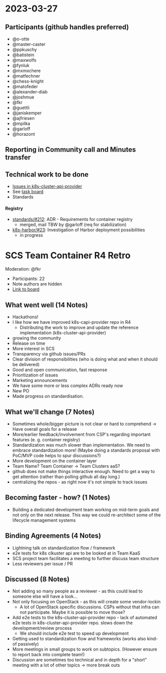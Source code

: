 # 2023-03-27

## Participants (github handles preferred)
* @o-otte
* @master-caster
* @ppkuschy
* @batistein
* @maxwolfs
* @fynluk
* @mxmxchere
* @matfechner
* @chess-knight
* @matofeder
* @alexander-diab
* @joshmue
* @fkr
* @guettli
* @janiskemper
* @ajfriesen
* @mpilka
* @garloff
* @horazont

## Reporting in Community call and Minutes transfer

## Technical work to be done
* [Issues in k8s-cluster-api-provider](https://github.com/SovereignCloudStack/k8s-cluster-api-provider/issues)
* See [task board](https://github.com/orgs/SovereignCloudStack/projects/6/views/7)
* Standards

#### Registry
* [standards/#212](https://github.com/SovereignCloudStack/standards/pull/212): ADR - Requirements for container registry
    * merged, mail TBW by @garloff (req for stabilization)
* [k8s-harbor/#23](https://github.com/SovereignCloudStack/k8s-harbor/issues/23): Investigation of Harbor deployment possibilities
    * in progress 

# SCS Team Container R4 Retro

Moderation: @fkr

- Participants: 22
- Note authors are hidden
- [Link to board](https://scrumlr.io/board/73bc3439-21c5-45af-aaf4-5bb98b692a75)

## What went well (14 Notes)

- Hackathons!
- I like how we have improved k8s-capi-provider repo in R4
    - Distributing the work to improve and update the reference implementation (k8s-cluster-api-provider)
- growing the community
- Release on time
- More interest in SCS
- Transparency via github issues/PRs
- Clear division of responsibilities (who is doing what and when it should be delivered)
- Good and open communication, fast response
- Prioritization of issues
- Marketing announcements
- We have some more or less complex ADRs ready now
- New PO
- Made progress on standardisation.

## What we'll change (7 Notes)

- Sometimes whole/bigger picture is not clear or hard to comprehend -> Have overall goals for a release
- More/earlier feedback/involvement from CSP's regarding important features (e. g. container registry)
- Standardization was much slower than implementation. We need to embrace standardization more! (Maybe doing a standards proposal with PoC/MVP code helps to spur discussions?) 
- More development on the container layer
- Team Name? Team Container -> Team Clusters aaS?
- github does not make things interactive enough. Need to get a way to get attention (rather than polling github all day long.)
- centralizing the repos - as right now it's not simple to track issues

## Becoming faster - how? (1 Notes)

- Building a dedicated development team working on mid-term goals and not only on the next release. This way we could re-architect some of the lifecycle management systems

## Binding Agreements (4 Notes)

- Lightning talk on standardization flow / framework
- e2e tests for k8s clkuster api are to be looked at in Team KaaS
- SCS project team facilitates a meeting to further discuss team structure
- Less reviewers per issue / PR

## Discussed (8 Notes)

- Not adding so many people as a reviewer - as this could lead to someone else will have a look...
- Not only focusing on OpenStack - as this will create some vendor-lockin
    - A lot of OpenStack specific discussions. CSPs without that infra can not participate. Maybe it is possible to move those?
- Add e2e tests to the k8s-cluster-api-provider repo - lack of automated e2e tests in k8s-cluster-api-provider repo.  slows down the development/review process 
    - We should include e2e test to speed up development
- Getting used to standardization flow and frameworks (works also kind-of passively)
- More meetings in small groups to work on subtopics. (However ensure to report back into complete team!)
- Discussion are sometimes too technical and in depth for a "short" meeting with a lot of other topics -> more break outs

